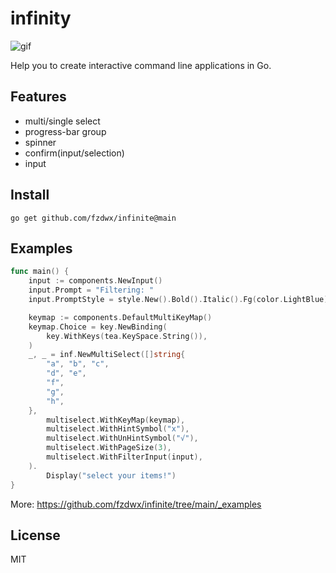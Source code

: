 # infinity

![gif](https://user-images.githubusercontent.com/65269574/184916069-076a0f6a-70bd-49e1-b7d7-0d2e7fc5c6bb.gif)

Help you to create interactive command line applications in Go.

## Features

- multi/single select
- progress-bar group
- spinner
- confirm(input/selection)
- input

## Install

```shell
go get github.com/fzdwx/infinite@main
```

## Examples


```go
func main() {
	input := components.NewInput()
	input.Prompt = "Filtering: "
	input.PromptStyle = style.New().Bold().Italic().Fg(color.LightBlue)

	keymap := components.DefaultMultiKeyMap()
	keymap.Choice = key.NewBinding(
		key.WithKeys(tea.KeySpace.String()),
	)
	_, _ = inf.NewMultiSelect([]string{
		"a", "b", "c",
		"d", "e",
		"f",
		"g",
		"h",
	},
		multiselect.WithKeyMap(keymap),
		multiselect.WithHintSymbol("x"),
		multiselect.WithUnHintSymbol("√"),
		multiselect.WithPageSize(3),
		multiselect.WithFilterInput(input),
	).
		Display("select your items!")
}
```

More: https://github.com/fzdwx/infinite/tree/main/_examples

## License

MIT
